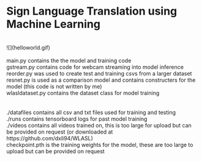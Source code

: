# Sign Language Translation using Machine Learning
<br>
![](helloworld.gif)
<br><br>
main.py contains the the model and training code <br>
gstream.py contains code for webcam streaming into model inference <br>
reorder.py was used to create test and training csvs from a larger dataset <br>
resnet.py is used as a comparison model and contains constructers for the model (this code is not written by me) <br>
wlasldataset.py contains the dataset class for model training <br>
<br><br>
./datafiles contains all csv and txt files used for training and testing <br>
./runs contains tensorboard logs for past model training <br>
./videos contains all videos trained on, this is too large for upload but can be provided on request (or downloaded at https://github.com/dxli94/WLASL) <br>
checkpoint.pth is the training weights for the model, these are too large to upload but can be provided on request
